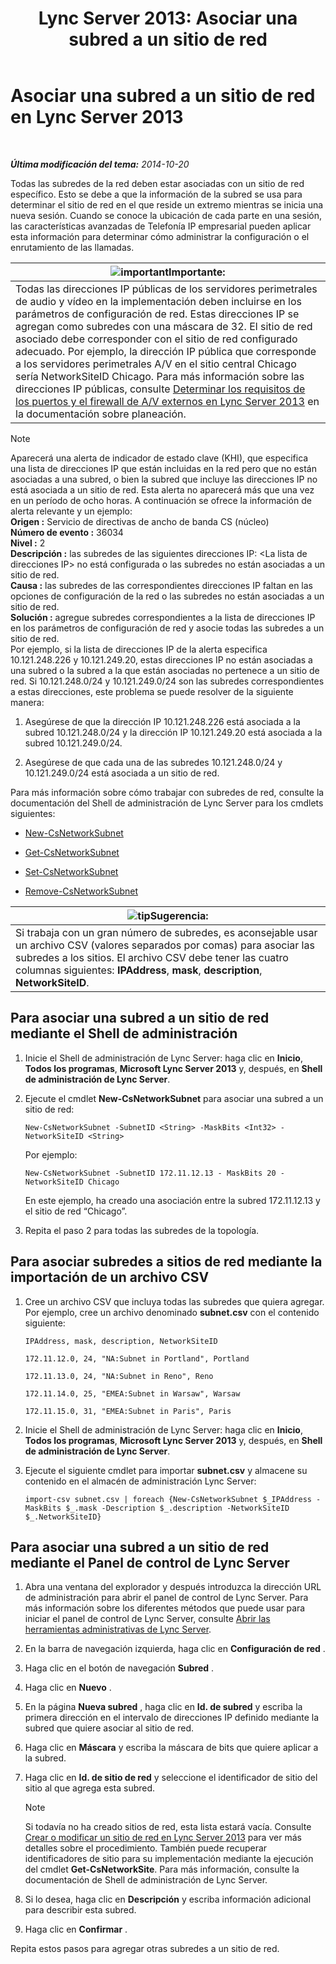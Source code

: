 ﻿---
title: 'Lync Server 2013: Asociar una subred a un sitio de red'
TOCTitle: Asociar una subred a un sitio de red
ms:assetid: aa69e3ac-542a-4ba1-9582-2e6bee29f633
ms:mtpsurl: https://technet.microsoft.com/es-es/library/Gg412804(v=OCS.15)
ms:contentKeyID: 48276311
ms.date: 01/07/2017
mtps_version: v=OCS.15
ms.translationtype: HT
---

# Asociar una subred a un sitio de red en Lync Server 2013

 

_**Última modificación del tema:** 2014-10-20_

Todas las subredes de la red deben estar asociadas con un sitio de red específico. Esto se debe a que la información de la subred se usa para determinar el sitio de red en el que reside un extremo mientras se inicia una nueva sesión. Cuando se conoce la ubicación de cada parte en una sesión, las características avanzadas de Telefonía IP empresarial pueden aplicar esta información para determinar cómo administrar la configuración o el enrutamiento de las llamadas.

<table>
<thead>
<tr class="header">
<th><img src="images/Gg425917.important(OCS.15).gif" title="important" alt="important" />Importante:</th>
</tr>
</thead>
<tbody>
<tr class="odd">
<td>Todas las direcciones IP públicas de los servidores perimetrales de audio y vídeo en la implementación deben incluirse en los parámetros de configuración de red. Estas direcciones IP se agregan como subredes con una máscara de 32. El sitio de red asociado debe corresponder con el sitio de red configurado adecuado. Por ejemplo, la dirección IP pública que corresponde a los servidores perimetrales A/V en el sitio central Chicago sería NetworkSiteID Chicago. Para más información sobre las direcciones IP públicas, consulte <a href="lync-server-2013-determine-external-a-v-firewall-and-port-requirements.md">Determinar los requisitos de los puertos y el firewall de A/V externos en Lync Server 2013</a> en la documentación sobre planeación.</td>
</tr>
</tbody>
</table>



> [!NOTE]
> Aparecerá una alerta de indicador de estado clave (KHI), que especifica una lista de direcciones IP que están incluidas en la red pero que no están asociadas a una subred, o bien la subred que incluye las direcciones IP no está asociada a un sitio de red. Esta alerta no aparecerá más que una vez en un período de ocho horas. A continuación se ofrece la información de alerta relevante y un ejemplo:<BR><STRONG>Origen :</STRONG> Servicio de directivas de ancho de banda CS (núcleo)<BR><STRONG>Número de evento :</STRONG> 36034<BR><STRONG>Nivel :</STRONG> 2<BR><STRONG>Descripción :</STRONG> las subredes de las siguientes direcciones IP: &lt;La lista de direcciones IP&gt; no está configurada o las subredes no están asociadas a un sitio de red.<BR><STRONG>Causa :</STRONG> las subredes de las correspondientes direcciones IP faltan en las opciones de configuración de la red o las subredes no están asociadas a un sitio de red.<BR><STRONG>Solución :</STRONG> agregue subredes correspondientes a la lista de direcciones IP en los parámetros de configuración de red y asocie todas las subredes a un sitio de red.<BR>Por ejemplo, si la lista de direcciones IP de la alerta especifica 10.121.248.226 y 10.121.249.20, estas direcciones IP no están asociadas a una subred o la subred a la que están asociadas no pertenece a un sitio de red. Si 10.121.248.0/24 y 10.121.249.0/24 son las subredes correspondientes a estas direcciones, este problema se puede resolver de la siguiente manera: 
> <OL>
> <LI>
> <P>Asegúrese de que la dirección IP 10.121.248.226 está asociada a la subred 10.121.248.0/24 y la dirección IP 10.121.249.20 está asociada a la subred 10.121.249.0/24.</P>
> <LI>
> <P>Asegúrese de que cada una de las subredes 10.121.248.0/24 y 10.121.249.0/24 está asociada a un sitio de red.</P></LI></OL>



Para más información sobre cómo trabajar con subredes de red, consulte la documentación del Shell de administración de Lync Server para los cmdlets siguientes:

  - [New-CsNetworkSubnet](https://docs.microsoft.com/en-us/powershell/module/skype/New-CsNetworkSubnet)

  - [Get-CsNetworkSubnet](get-csnetworksubnet.md)

  - [Set-CsNetworkSubnet](set-csnetworksubnet.md)

  - [Remove-CsNetworkSubnet](remove-csnetworksubnet.md)

<table>
<thead>
<tr class="header">
<th><img src="images/JJ205319.tip(OCS.15).gif" title="tip" alt="tip" />Sugerencia:</th>
</tr>
</thead>
<tbody>
<tr class="odd">
<td>Si trabaja con un gran número de subredes, es aconsejable usar un archivo CSV (valores separados por comas) para asociar las subredes a los sitios. El archivo CSV debe tener las cuatro columnas siguientes: <strong>IPAddress</strong>, <strong>mask</strong>, <strong>description</strong>, <strong>NetworkSiteID</strong>.</td>
</tr>
</tbody>
</table>


## Para asociar una subred a un sitio de red mediante el Shell de administración

1.  Inicie el Shell de administración de Lync Server: haga clic en **Inicio**, **Todos los programas**, **Microsoft Lync Server 2013** y, después, en **Shell de administración de Lync Server**.

2.  Ejecute el cmdlet **New-CsNetworkSubnet** para asociar una subred a un sitio de red:
    
        New-CsNetworkSubnet -SubnetID <String> -MaskBits <Int32> -NetworkSiteID <String>
    
    Por ejemplo:
    
        New-CsNetworkSubnet -SubnetID 172.11.12.13 - MaskBits 20 -NetworkSiteID Chicago
    
    En este ejemplo, ha creado una asociación entre la subred 172.11.12.13 y el sitio de red “Chicago”.

3.  Repita el paso 2 para todas las subredes de la topología.

## Para asociar subredes a sitios de red mediante la importación de un archivo CSV

1.  Cree un archivo CSV que incluya todas las subredes que quiera agregar. Por ejemplo, cree un archivo denominado **subnet.csv** con el contenido siguiente:
    
    `IPAddress, mask, description, NetworkSiteID`
    
    `172.11.12.0, 24, "NA:Subnet in Portland", Portland`
    
    `172.11.13.0, 24, "NA:Subnet in Reno", Reno`
    
    `172.11.14.0, 25, "EMEA:Subnet in Warsaw", Warsaw`
    
    `172.11.15.0, 31, "EMEA:Subnet in Paris", Paris`

2.  Inicie el Shell de administración de Lync Server: haga clic en **Inicio**, **Todos los programas**, **Microsoft Lync Server 2013** y, después, en **Shell de administración de Lync Server**.

3.  Ejecute el siguiente cmdlet para importar **subnet.csv** y almacene su contenido en el almacén de administración Lync Server:
    
        import-csv subnet.csv | foreach {New-CsNetworkSubnet $_IPAddress -MaskBits $_.mask -Description $_.description -NetworkSiteID $_.NetworkSiteID}

## Para asociar una subred a un sitio de red mediante el Panel de control de Lync Server

1.  Abra una ventana del explorador y después introduzca la dirección URL de administración para abrir el panel de control de Lync Server. Para más información sobre los diferentes métodos que puede usar para iniciar el panel de control de Lync Server, consulte [Abrir las herramientas administrativas de Lync Server](lync-server-2013-open-lync-server-administrative-tools.md).

2.  En la barra de navegación izquierda, haga clic en **Configuración de red** .

3.  Haga clic en el botón de navegación **Subred** .

4.  Haga clic en **Nuevo** .

5.  En la página **Nueva subred** , haga clic en **Id. de subred** y escriba la primera dirección en el intervalo de direcciones IP definido mediante la subred que quiere asociar al sitio de red.

6.  Haga clic en **Máscara** y escriba la máscara de bits que quiere aplicar a la subred.

7.  Haga clic en **Id. de sitio de red** y seleccione el identificador de sitio del sitio al que agrega esta subred.
    

    > [!NOTE]
    > Si todavía no ha creado sitios de red, esta lista estará vacía. Consulte <A href="lync-server-2013-create-or-modify-a-network-site.md">Crear o modificar un sitio de red en Lync Server 2013</A> para ver más detalles sobre el procedimiento. También puede recuperar identificadores de sitio para su implementación mediante la ejecución del cmdlet <STRONG>Get-CsNetworkSite</STRONG>. Para más información, consulte la documentación de Shell de administración de Lync Server.



8.  Si lo desea, haga clic en **Descripción** y escriba información adicional para describir esta subred.

9.  Haga clic en **Confirmar** .

Repita estos pasos para agregar otras subredes a un sitio de red.

